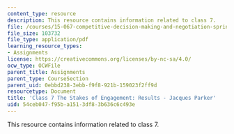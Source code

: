 ```yaml
---
content_type: resource
description: This resource contains information related to class 7.
file: /courses/15-067-competitive-decision-making-and-negotiation-spring-2011/54ceb047f95ba1513df83b636c6c493e_MIT15_067S11_Cl7_S_E_REJPR.pdf
file_size: 103732
file_type: application/pdf
learning_resource_types:
- Assignments
license: https://creativecommons.org/licenses/by-nc-sa/4.0/
ocw_type: OCWFile
parent_title: Assignments
parent_type: CourseSection
parent_uid: 0ebbd238-3ebb-f9f8-921b-159023f2ff9d
resourcetype: Document
title: 'Class 7 The Stakes of Engagement: Results - Jacques Parker'
uid: 54ceb047-f95b-a151-3df8-3b636c6c493e
---
```

This resource contains information related to class 7.